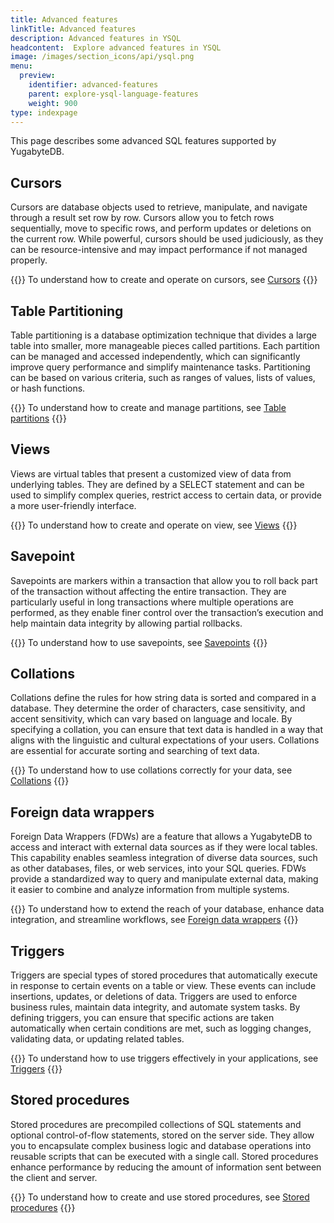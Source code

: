 ```yaml
---
title: Advanced features
linkTitle: Advanced features
description: Advanced features in YSQL
headcontent:  Explore advanced features in YSQL
image: /images/section_icons/api/ysql.png
menu:
  preview:
    identifier: advanced-features
    parent: explore-ysql-language-features
    weight: 900
type: indexpage
---
```


This page describes some advanced SQL features supported by YugabyteDB.

## Cursors

Cursors are database objects used to retrieve, manipulate, and navigate through a result set row by row. Cursors allow you to fetch rows sequentially, move to specific rows, and perform updates or deletions on the current row. While powerful, cursors should be used judiciously, as they can be resource-intensive and may impact performance if not managed properly.

{{<lead link="cursor/">}}
To understand how to create and operate on cursors, see [Cursors](cursor/)
{{</lead>}}

## Table Partitioning

Table partitioning is a database optimization technique that divides a large table into smaller, more manageable pieces called partitions. Each partition can be managed and accessed independently, which can significantly improve query performance and simplify maintenance tasks. Partitioning can be based on various criteria, such as ranges of values, lists of values, or hash functions.

{{<lead link="partitions/">}}
To understand how to create and manage partitions, see [Table partitions](partitions/)
{{</lead>}}

## Views

Views are virtual tables that present a customized view of data from underlying tables. They are defined by a SELECT statement and can be used to simplify complex queries, restrict access to certain data, or provide a more user-friendly interface.

{{<lead link="views/">}}
To understand how to create and operate on view, see [Views](views/)
{{</lead>}}

## Savepoint

Savepoints are markers within a transaction that allow you to roll back part of the transaction without affecting the entire transaction. They are particularly useful in long transactions where multiple operations are performed, as they enable finer control over the transaction’s execution and help maintain data integrity by allowing partial rollbacks.

{{<lead link="savepoints/">}}
To understand how to use savepoints, see [Savepoints](savepoints/)
{{</lead>}}

## Collations

Collations define the rules for how string data is sorted and compared in a database. They determine the order of characters, case sensitivity, and accent sensitivity, which can vary based on language and locale. By specifying a collation, you can ensure that text data is handled in a way that aligns with the linguistic and cultural expectations of your users. Collations are essential for accurate sorting and searching of text data.

{{<lead link="collations/">}}
To understand how to use collations correctly for your data, see [Collations](collations/)
{{</lead>}}

## Foreign data wrappers

Foreign Data Wrappers (FDWs) are a feature that allows a YugabyteDB to access and interact with external data sources as if they were local tables. This capability enables seamless integration of diverse data sources, such as other databases, files, or web services, into your SQL queries. FDWs provide a standardized way to query and manipulate external data, making it easier to combine and analyze information from multiple systems.

{{<lead link="foreign-data-wrappers/">}}
To understand how to extend the reach of your database, enhance data integration, and streamline workflows, see [Foreign data wrappers](foreign-data-wrappers/)
{{</lead>}}

## Triggers

Triggers are special types of stored procedures that automatically execute in response to certain events on a table or view. These events can include insertions, updates, or deletions of data. Triggers are used to enforce business rules, maintain data integrity, and automate system tasks. By defining triggers, you can ensure that specific actions are taken automatically when certain conditions are met, such as logging changes, validating data, or updating related tables.

{{<lead link="triggers/">}}
To understand how to use triggers effectively in your applications, see [Triggers](triggers/)
{{</lead>}}

## Stored procedures

Stored procedures are precompiled collections of SQL statements and optional control-of-flow statements, stored on the server side. They allow you to encapsulate complex business logic and database operations into reusable scripts that can be executed with a single call. Stored procedures enhance performance by reducing the amount of information sent between the client and server.

{{<lead link="stored-procedures/">}}
To understand how to create and use stored procedures, see [Stored procedures](stored-procedures/)
{{</lead>}}
